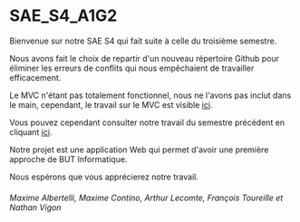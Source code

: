 # SAE_S4_A1G2
Bienvenue sur notre SAE S4 qui fait suite à celle du troisième semestre.

Nous avons fait le choix de repartir d'un nouveau répertoire Github pour éliminer les erreurs de conflits qui nous empêchaient de travailler efficacement.

Le MVC n'étant pas totalement fonctionnel, nous ne l'avons pas inclut dans le main, cependant, le travail sur le MVC est visible [ici](https://github.com/FrancoisToureille/SAE_S4_A1G2/tree/MVC).

Vous pouvez cependant consulter notre travail du semestre précédent en cliquant [ici](https://github.com/MaxCtn/Sae-S3).

Notre projet est une application Web qui permet d'avoir une première approche de BUT Informatique.

Nous espérons que vous apprécierez notre travail.

###### Maxime Albertelli, Maxime Contino, Arthur Lecomte, François Toureille et Nathan Vigon
